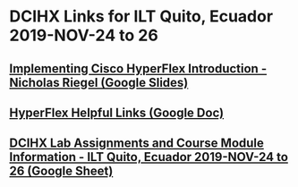 # DCIHX Links for ILT Quito, Ecuador 2019-NOV-24 to 26

## [Implementing Cisco HyperFlex Introduction - Nicholas Riegel (Google Slides)](https://docs.google.com/presentation/d/1PPx25BElgeH2tkLojk5ROpbAw7Amkp_3Q6Txwluyq_A/edit?usp=sharing)

## [HyperFlex Helpful Links (Google Doc)](https://docs.google.com/document/d/1TwuGTIXgghAj1ZTpWNfTK8qElerPKTYyj3giHiLt2mQ/edit?usp=sharing)

## [DCIHX Lab Assignments and Course Module Information -  ILT Quito, Ecuador 2019-NOV-24 to 26 (Google Sheet)](https://docs.google.com/spreadsheets/d/1dTOg5i6_xS-GgB9qUrnymRNMpc_nwaOkEw3eannzxDQ/edit?usp=sharing)
